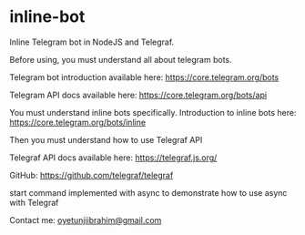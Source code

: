 # inline-bot
Inline Telegram bot in NodeJS and Telegraf.

Before using, you must understand all about telegram bots.

Telegram bot introduction available here:
https://core.telegram.org/bots

Telegram API docs available here:
https://core.telegram.org/bots/api

You must understand inline bots specifically.
Introduction to inline bots here:
https://core.telegram.org/bots/inline


Then you must understand how to use Telegraf API

Telegraf API docs available here:
https://telegraf.js.org/

GitHub:
https://github.com/telegraf/telegraf

start command implemented with async to demonstrate how to use async with Telegraf


Contact me: oyetunjiibrahim@gmail.com
